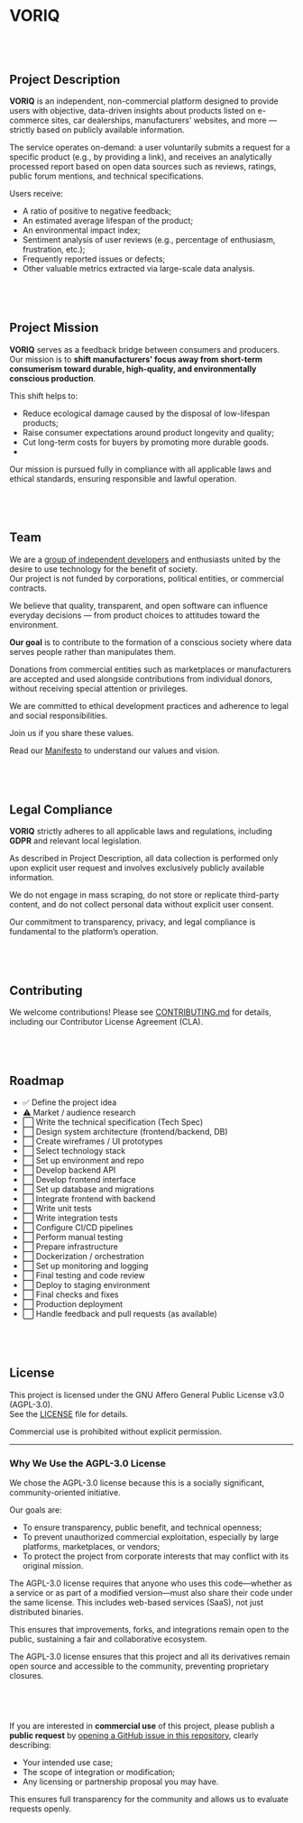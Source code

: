# VORIQ
## &nbsp;

## Project Description

**VORIQ** is an independent, non-commercial platform designed to provide users with objective, data-driven insights about products listed on e-commerce sites, car dealerships, manufacturers' websites, and more — strictly based on publicly available information.

The service operates on-demand: a user voluntarily submits a request for a specific product (e.g., by providing a link), and receives an analytically processed report based on open data sources such as reviews, ratings, public forum mentions, and technical specifications.

Users receive:

* A ratio of positive to negative feedback;
* An estimated average lifespan of the product;
* An environmental impact index;
* Sentiment analysis of user reviews (e.g., percentage of enthusiasm, frustration, etc.);
* Frequently reported issues or defects;
* Other valuable metrics extracted via large-scale data analysis.

## &nbsp;

## Project Mission

**VORIQ** serves as a feedback bridge between consumers and producers.
Our mission is to **shift manufacturers' focus away from short-term consumerism toward durable, high-quality, and environmentally conscious production**.

This shift helps to:

* Reduce ecological damage caused by the disposal of low-lifespan products;
* Raise consumer expectations around product longevity and quality;
* Cut long-term costs for buyers by promoting more durable goods.
* 
Our mission is pursued fully in compliance with all applicable laws and ethical standards, ensuring responsible and lawful operation.

## &nbsp;

## Team

We are a [group of independent developers](./TEAM.md) and enthusiasts united by the desire to use technology for the benefit of society.  
Our project is not funded by corporations, political entities, or commercial contracts.

We believe that quality, transparent, and open software can influence everyday decisions — from product choices to attitudes toward the environment.

**Our goal** is to contribute to the formation of a conscious society where data serves people rather than manipulates them.

Donations from commercial entities such as marketplaces or manufacturers are accepted and used alongside contributions from individual donors, without receiving special attention or privileges.

We are committed to ethical development practices and adherence to legal and social responsibilities.

Join us if you share these values.  

Read our [Manifesto](./MANIFESTO.md) to understand our values and vision.

## &nbsp;

## Legal Compliance
**VORIQ** strictly adheres to all applicable laws and regulations, including **GDPR** and relevant local legislation.

As described in Project Description, all data collection is performed only upon explicit user request and involves exclusively publicly available information.

We do not engage in mass scraping, do not store or replicate third-party content, and do not collect personal data without explicit user consent.

Our commitment to transparency, privacy, and legal compliance is fundamental to the platform’s operation.

## &nbsp;

## Contributing

We welcome contributions! Please see [CONTRIBUTING.md](./CONTRIBUTING.md) for details, including our Contributor License Agreement (CLA).

## &nbsp;

## Roadmap

- ✅ Define the project idea  
- ⚠️ Market / audience research  
- ⬜ Write the technical specification (Tech Spec)  
- ⬜ Design system architecture (frontend/backend, DB)  
- ⬜ Create wireframes / UI prototypes  
- ⬜ Select technology stack  
- ⬜ Set up environment and repo  
- ⬜ Develop backend API  
- ⬜ Develop frontend interface  
- ⬜ Set up database and migrations  
- ⬜ Integrate frontend with backend  
- ⬜ Write unit tests  
- ⬜ Write integration tests  
- ⬜ Configure CI/CD pipelines  
- ⬜ Perform manual testing  
- ⬜ Prepare infrastructure  
- ⬜ Dockerization / orchestration  
- ⬜ Set up monitoring and logging  
- ⬜ Final testing and code review  
- ⬜ Deploy to staging environment  
- ⬜ Final checks and fixes  
- ⬜ Production deployment  
- ⬜ Handle feedback and pull requests (as available)


## &nbsp;

## License

This project is licensed under the GNU Affero General Public License v3.0 (AGPL-3.0).  
See the [LICENSE](./LICENSE) file for details.

Commercial use is prohibited without explicit permission.

---

### Why We Use the AGPL-3.0 License

We chose the AGPL-3.0 license because this is a socially significant, community-oriented initiative.

Our goals are:

- To ensure transparency, public benefit, and technical openness;  
- To prevent unauthorized commercial exploitation, especially by large platforms, marketplaces, or vendors;  
- To protect the project from corporate interests that may conflict with its original mission.

The AGPL-3.0 license requires that anyone who uses this code—whether as a service or as part of a modified version—must also share their code under the same license. This includes web-based services (SaaS), not just distributed binaries.

This ensures that improvements, forks, and integrations remain open to the public, sustaining a fair and collaborative ecosystem.

The AGPL-3.0 license ensures that this project and all its derivatives remain open source and accessible to the community, preventing proprietary closures.

## &nbsp;

If you are interested in **commercial use** of this project, please publish a **public request** by [opening a GitHub issue in this repository](../../issues), clearly describing:

- Your intended use case;  
- The scope of integration or modification;  
- Any licensing or partnership proposal you may have.

This ensures full transparency for the community and allows us to evaluate requests openly.
